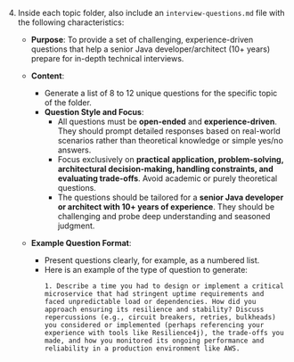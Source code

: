 4. Inside each topic folder, also include an `interview-questions.md` file with the following characteristics:

    *   **Purpose**: To provide a set of challenging, experience-driven questions that help a senior Java developer/architect (10+ years) prepare for in-depth technical interviews.

    *   **Content**:
        *   Generate a list of 8 to 12 unique questions for the specific topic of the folder.
        *   **Question Style and Focus**:
            *   All questions must be **open-ended** and **experience-driven**. They should prompt detailed responses based on real-world scenarios rather than theoretical knowledge or simple yes/no answers.
            *   Focus exclusively on **practical application, problem-solving, architectural decision-making, handling constraints, and evaluating trade-offs**. Avoid academic or purely theoretical questions.
            *   The questions should be tailored for a **senior Java developer or architect with 10+ years of experience**. They should be challenging and probe deep understanding and seasoned judgment.

    *   **Example Question Format**:
        *   Present questions clearly, for example, as a numbered list.
        *   Here is an example of the type of question to generate:
            ```
            1. Describe a time you had to design or implement a critical microservice that had stringent uptime requirements and faced unpredictable load or dependencies. How did you approach ensuring its resilience and stability? Discuss repercussions (e.g., circuit breakers, retries, bulkheads) you considered or implemented (perhaps referencing your experience with tools like Resilience4j), the trade-offs you made, and how you monitored its ongoing performance and reliability in a production environment like AWS.
            ```

